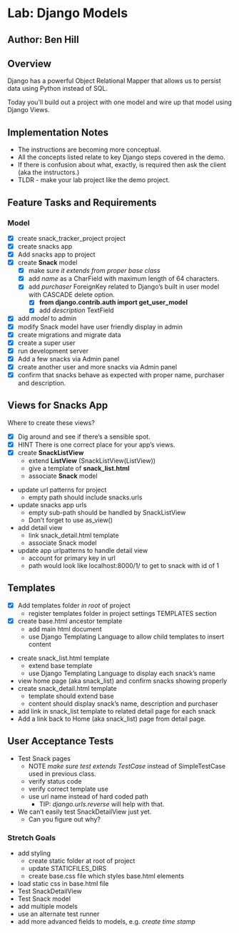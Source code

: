 # Lab: Django Models
## Author: Ben Hill

## Overview
Django has a powerful Object Relational Mapper that allows us to persist data using Python instead of SQL.

Today you’ll build out a project with one model and wire up that model using Django Views.

## Implementation Notes
- The instructions are becoming more conceptual.
- All the concepts listed relate to key Django steps covered in the demo.
- If there is confusion about what, exactly, is required then ask the client (aka the instructors.)
- TLDR - make your lab project like the demo project.

## Feature Tasks and Requirements

### Model
- [x] create snack_tracker_project project
- [x] create snacks app
- [x] Add snacks app to project
- [x] create **Snack** model
  - [x] make sure _it extends from proper base class_
  - [x] add _name_ as a CharField with maximum length of 64 characters.
  - [x] add _purchaser_ ForeignKey related to Django’s built in user model with CASCADE delete option.
    - [x] **from django.contrib.auth import get_user_model**
    - [x] add _description_ TextField
- [x] add _model_ to admin
- [x] modify Snack model have user friendly display in admin
- [x] create migrations and migrate data
- [x] create a super user
- [x] run development server
- [x] Add a few snacks via Admin panel
- [x] create another user and more snacks via Admin panel
- [x] confirm that snacks behave as expected with proper name, purchaser and description.

## Views for Snacks App
Where to create these views?
- [x] Dig around and see if there’s a sensible spot.
- [x] HINT There is one correct place for your app’s views.
- [x] create **SnackListView**
  - extend **ListView** (SnackListView(ListView))
  - give a template of **snack_list.html**
  - associate **Snack** model
- update url patterns for project
  - empty path should include snacks.urls
- update snacks app urls
  - empty sub-path should be handled by SnackListView
  - Don’t forget to use as_view()
- add detail view
  - link snack_detail.html template
  - associate Snack model
- update app urlpatterns to handle detail view
  - account for primary key in url
  - path would look like localhost:8000/1/ to get to snack with id of 1

## Templates
- [x] Add templates folder _in root_ of project
  - register templates folder in project settings TEMPLATES section
- [x] create base.html ancestor template
  - add main html document
  - use Django Templating Language to allow child templates to insert content
- create snack_list.html template
  - extend base template
  - use Django Templating Language to display each snack’s name
- view home page (aka snack_list) and confirm snacks showing properly
- create snack_detail.html template
  - template should extend base
  - content should display snack’s name, description and purchaser
- add link in snack_list template to related detail page for each snack
- Add a link back to Home (aka snack_list) page from detail page.

## User Acceptance Tests
- Test Snack pages
  - NOTE _make sure test extends TestCase_ instead of SimpleTestCase used in previous class.
  - verify status code
  - verify correct template use
  - use url name instead of hard coded path
    - TIP: _django.urls.reverse_ will help with that.
- We can’t easily test SnackDetailView just yet.
  - Can you figure out why?


### Stretch Goals
- add styling
  - create static folder at root of project
  - update STATICFILES_DIRS
  - create base.css file which styles base.html elements
- load static css in base.html file
- Test SnackDetailView
- Test Snack model
- add multiple models
- use an alternate test runner
- add more advanced fields to models, e.g. _create time stamp_